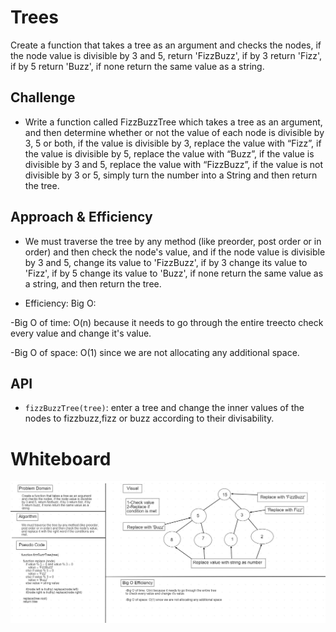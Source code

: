 # Trees

Create a function that takes a tree as an argument and checks the nodes, if the node value is divisible by 3 and 5, return 'FizzBuzz', if by 3 return 'Fizz', if by 5 return 'Buzz', if none return the same value as a string.

## Challenge

* Write a function called FizzBuzzTree which takes a tree as an argument, and then determine whether or not the value of each node is divisible by 3, 5 or both, if the value is divisible by 3, replace the value with “Fizz”, if the value is divisible by 5, replace the value with “Buzz”, if the value is divisible by 3 and 5, replace the value with “FizzBuzz”, if the value is not divisible by 3 or 5, simply turn the number into a String and then return the tree.


## Approach & Efficiency

* We must traverse the tree by any method (like preorder, post order or in order) and then check the node's value, and if the node value is divisible by 3 and 5, change its value to 'FizzBuzz', if by 3 change its value to 'Fizz', if by 5 change its value to 'Buzz', if none return the same value as a string, and then return the tree.

* Efficiency: Big O:

-Big O of time: O(n) because it needs to go through the entire treecto check every value and change it's value.

-Big O of space: O(1) since we are not allocating any additional space.

## API

* `fizzBuzzTree(tree)`: enter a tree and change the inner values of the nodes to fizzbuzz,fizz or buzz according to their divisability.

# Whiteboard
![fizzbuzz](../../assets/fizzbuzz.jpg)